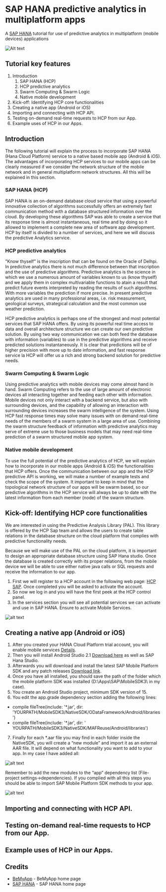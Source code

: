 # SAP HANA predictive analytics in multiplatform apps

A [SAP HANA](https://hana.sap.com/abouthana.html) tutorial for use of predictive analytics in multiplatform (mobile devices) applications

![Alt text](http://www.ebankingnews.com/wp-content/uploads/2015/08/sap-hana.png?raw=true "SAP HANA predictive analytics tutorial")

## Tutorial key features

1. Introduction
    1. SAP HANA (HCP)
    2. HCP predictive analytics
    3. Swarm Computing & Swarm Logic
    4. Native mobile development
2. Kick-off: Identifying HCP core functionalities
3. Creating a native app (Android or iOS)
4. Importing and connecting with HCP API.
5. Testing on-demand real-time requests to HCP from our App.
6. Example uses of HCP in our Apps.

## Introduction
The following tutorial will explain the process to incorporate SAP HANA (Hana Cloud Platform) service to a native based mobile app (Android & iOS).
The advantages of incorporating HCP services to our mobile apps can be clearly measured if we consider the network structure of the mobile network and in general multiplatform network structures. All this will be explained in this section.

### SAP HANA (HCP)
SAP HANA is an on-demand database cloud service that using a powerful innovative collection of algorithms successfully offers an extremely fast communication method with a database structured information over the cloud. By developing these algorithms SAP was able to create a service that its response time is almost instantaneous, real time and by doing so it allowed to implement a complete new area of software app development. HCP by itself is divided to a number of services, and here we will discuss the predictive Analytics service.


### HCP predictive analytics
"Know thyself" is the inscription that can be found on the Oracle of Delhpi. In predictive analytics there is not much difference between that inscription and the use of predictive algorithms. Predictive analytics is the science in which we use a numerous amount of variables known to us (know thyself) and we apply them in complex multivariable functions to atain a result that predict future events interpreted by reading the results of such algorithms. With more variables the prediction if more precise. In present predictive analytics are used in many professional areas, i.e. risk measurement, geological surveys, strategical calculation and the most common use weather prediction. 

HCP predictive analytics is perhaps one of the strongest and most potential services that SAP HANA offers. By using its powerful real time access to data and overall architecture structure we can create our own predictive solution. By using two way communication we can both feed the database with information (variables) to use in the predictive algorithms and receive predicted solutions instantaneously. It is clear that predictions will be of higher precision with more up to date information, and fast response service la HCP will offer us a rich and strong backend solution for predictive needs.


### Swarm Computing & Swarm Logic
Using predictive analytics with mobile devices may come almost hand in hand. Swarm Computing refers to the use of large amount of electronic devices all interacting together and feeding each other with information. Mobile devices not only interact with a backend service, but also with surrounding devices, and the capability of allowing an interaction with surrounding devices increases the swarm intelligence of the system. Using HCP fast response times may solve many issues with on demand real-time needs of the members of a swarm system in a large area of use. Combining the swarm structure feedback of information with predictive analytics may serve of extreme use to those business models that may need real-time prediction of a swarm structured mobile app system.


### Native mobile development
To use the full potential of the predictive analytics of HCP, we will explain how to incorporate in our mobile apps (Android & iOS) the functionalities that HCP offers. Once the communication between our app and the HCP predictive API is working, we will make a number of example tests and check the scope of the system. It important to keep in mind that the topological network structure of our apps will be swarm based, so our predictive algorithms in the HCP service will always be up to date with the latest information from each member (node) of the swarm structure.

## Kick-off: Identifying HCP core functionalities
We are interested in using the Predictive Analysis Library (PAL). This library is offered by the HCP Sap team and allows the users to create table relations in the database structure on the cloud platform that complies with predictive functionality needs. 

Because we will make use of the PAL on the cloud platform, it is important to design an appropriate database structure using SAP Hana studio. Once the database is created correctly with its proper relations, from the mobile device we will be able to use either native java calls or SQL requests and receive the information to our app.

1.	First we will register to a HCP account in the following web page: [HCP SAP](https://hcp.sap.com/developers.html#section_4). Once completed you will be asked to activate the account.
2.	So now we log in and you will have the first peek at the HCP control panel.
3.	In the services section you will see all potential services we can activate and use in SAP HANA. Ensure to activate Mobile Services.
 
 ![alt text](res/img1.jpg "HCP Control Panel View")

## Creating a native app (Android or iOS)
1. After you created your HANA Cloud Platform trial account, you will enable mobile services [Details](http://hcp.sap.com/developers/TutorialCatalog/webapp_01_enable_hcp_mobile_services_trial.html).
2. Then you will install Android Studio 2.1 [Download here](http://developer.android.com/intl/es/sdk/index.html) as well as SAP Hana Studio. 
3. Afterwards you will download and install the latest SAP Mobile Platform SDK and any patch releases [Download link](https://store.sap.com/sap/cpa/ui/resources/store/html/SolutionDetails.html?pid=0000013098&catID=MOB&pcntry=US&sap-language=EN&_cp_id=id-1441300266697-0).
4. Once you have all installed, you should save the path of the folder which the mobile platform SDK was installed (D:\Apps\SAP\MobileSDK3\ in my case).
5. You create an Android Studio project, minimum SDK version of 15. 
6. You edit the app.grade dependency section adding the following lines:

  * compile fileTree(include: '*.jar', dir: 'YOURPATH/MobileSDK3/NativeSDK/ODataFramework/Android/libraries')
  * compile fileTree(include: '*.jar', dir: ' YOURPATH/MobileSDK3/NativeSDK/MAFReuse/Android/libraries')

7. Finally for each *.aar file you may find in each folder inside the NativeSDK, you will create a “new module” and import it as an external AAR file. It will depend on what functionality you want to add to your app. In my case I have added all:

 ![alt text](res/img2.jpg "Imported modules to the projects")
 
Remember to add the new modules to the “app” dependency list (File-project settings->dependencies).
If you complied with all this steps you should be able to import SAP Mobile Platform SDK methods to your app.
 
![alt text](res/img3.jpg "Imported java package")

## Importing and connecting with HCP API.

## Testing on-demand real-time requests to HCP from our App.

## Example uses of HCP in our Apps.

## Credits
* [BeMyApp](https://bemyapp.com) - BeMyApp home page
* [SAP HANA](https://hana.sap.com) - SAP HANA home page

